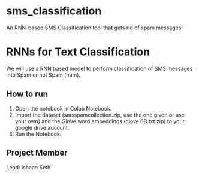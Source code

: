 # sms_classification
 An RNN-based SMS Classification tool that gets rid of spam messages!

# RNNs for Text Classification

We will use a RNN based model to perform classification of SMS messages into Spam or not Spam (ham).

## How to run

1) Open the notebook in Colab Notebook.  
2) Import the dataset (smsspamcollection.zip, use the one given or use your own) and the GloVe word embeddings (glove.6B.txt.zip) to your google drive account.  
3) Run the Notebook. 

## Project Member

Lead: Ishaan Seth
